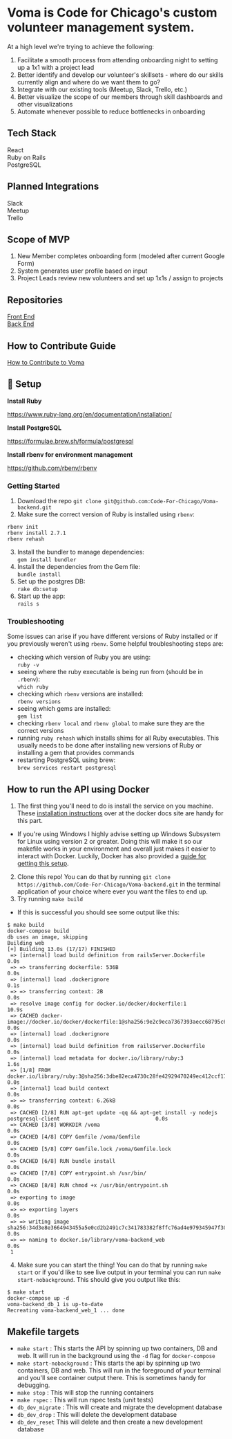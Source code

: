 # Voma is Code for Chicago's custom **vo**lunteer **ma**nagement system.

At a high level we're trying to achieve the following:
1. Facilitate a smooth process from attending onboarding night to setting up a 1x1 with a project lead
2. Better identify and develop our volunteer's skillsets - where do our skills currently align and where do we want them to go?
3. Integrate with our existing tools (Meetup, Slack, Trello, etc.)
4. Better visualize the scope of our members through skill dashboards and other visualizations
5. Automate whenever possible to reduce bottlenecks in onboarding 

## Tech Stack

React  
Ruby on Rails  
PostgreSQL  

## Planned Integrations 
Slack  
Meetup  
Trello  

## Scope of MVP

1. New Member completes onboarding form (modeled after current Google Form)
2. System generates user profile based on input
3. Project Leads review new volunteers and set up 1x1s / assign to projects

## Repositories
[Front End](https://github.com/Code-For-Chicago/Voma-frontend)  
[Back End](https://github.com/Code-For-Chicago/Voma-backend)

## How to Contribute Guide
[How to Contribute to Voma](How-to-Contribute.md)

## 🚀 Setup

**Install Ruby**

https://www.ruby-lang.org/en/documentation/installation/

**Install PostgreSQL**

https://formulae.brew.sh/formula/postgresql

**Install rbenv for environment management**

https://github.com/rbenv/rbenv

### Getting Started
1. Download the repo `git clone git@github.com:Code-For-Chicago/Voma-backend.git`
2. Make sure the correct version of Ruby is installed using `rbenv`:
```
rbenv init
rbenv install 2.7.1
rbenv rehash
```
3. Install the bundler to manage dependencies:\
`gem install bundler`
4. Install the dependencies from the Gem file:\
`bundle install`
5. Set up the postgres DB:\
`rake db:setup`
6. Start up the app:\
`rails s`

### Troubleshooting
Some issues can arise if you have different versions of Ruby installed or if you previously weren't using `rbenv`. Some helpful troubleshooting steps are:
- checking which version of Ruby you are using:\
`ruby -v`
- seeing where the ruby executable is being run from (should be in `.rbenv`):\
`which ruby`
- checking which `rbenv` versions are installed:\
`rbenv versions`
- seeing which gems are installed:\
`gem list`
- checking `rbenv local` and `rbenv global` to make sure they are the correct versions
- running `ruby rehash` which installs shims for all Ruby executables. This usually needs to be done after installing new versions of Ruby or installing a gem that provides commands
- restarting PostgreSQL using brew:\
`brew services restart postgresql`

## How to run the API using Docker

1. The first thing you'll need to do is install the service on you machine. These [installation instructions](https://docs.docker.com/engine/install/) over at the docker docs site are handy for this part. 
  - If you're using Windows I highly advise setting up Windows Subsystem for Linux using version 2 or greater. Doing this will make it so our makefile works in your environment and overall just makes it easier to interact with Docker. Luckily, Docker has also provided a [guide for getting this setup](https://docs.docker.com/docker-for-windows/wsl/).
2. Clone this repo! You can do that by running `git clone https://github.com/Code-For-Chicago/Voma-backend.git` in the terminal application of your choice where ever you want the files to end up.
3. Try running `make build`
  - If this is successful you should see some output like this:
```
$ make build
docker-compose build
db uses an image, skipping
Building web
[+] Building 13.0s (17/17) FINISHED
 => [internal] load build definition from railsServer.Dockerfile                                                     0.0s
 => => transferring dockerfile: 536B                                                                                 0.0s
 => [internal] load .dockerignore                                                                                    0.1s
 => => transferring context: 2B                                                                                      0.0s
 => resolve image config for docker.io/docker/dockerfile:1                                                          10.9s
 => CACHED docker-image://docker.io/docker/dockerfile:1@sha256:9e2c9eca7367393aecc68795c671f93466818395a2693498debe  0.0s
 => [internal] load .dockerignore                                                                                    0.0s
 => [internal] load build definition from railsServer.Dockerfile                                                     0.0s
 => [internal] load metadata for docker.io/library/ruby:3                                                            1.6s
 => [1/8] FROM docker.io/library/ruby:3@sha256:3dbe82eca4730c28fe42929470249ec412ccf17405eaf55efa6427b9d6c171de      0.0s
 => [internal] load build context                                                                                    0.0s
 => => transferring context: 6.26kB                                                                                  0.0s
 => CACHED [2/8] RUN apt-get update -qq && apt-get install -y nodejs postgresql-client                               0.0s
 => CACHED [3/8] WORKDIR /voma                                                                                       0.0s
 => CACHED [4/8] COPY Gemfile /voma/Gemfile                                                                          0.0s
 => CACHED [5/8] COPY Gemfile.lock /voma/Gemfile.lock                                                                0.0s
 => CACHED [6/8] RUN bundle install                                                                                  0.0s
 => CACHED [7/8] COPY entrypoint.sh /usr/bin/                                                                        0.0s
 => CACHED [8/8] RUN chmod +x /usr/bin/entrypoint.sh                                                                 0.0s
 => exporting to image                                                                                               0.0s
 => => exporting layers                                                                                              0.0s
 => => writing image sha256:34d3e8e3664943455a5e0cd2b2491c7c341783382f8ffc76ad4e979345947f30                         0.0s
 => => naming to docker.io/library/voma-backend_web                                                                  0.0s
 1
 ```
 4. Make sure you can start the thing! You can do that by running `make start` or if you'd like to see live output in your terminal you can run `make start-nobackground`. This should give you output like this:
 ```
$ make start
docker-compose up -d
voma-backend_db_1 is up-to-date
Recreating voma-backend_web_1 ... done
 ```

 ## Makefile targets

 - `make start` : This starts the API by spinning up two containers, DB and web. It will run in the background using the `-d` flag for `docker-compose`
 - `make start-nobackground` : This starts the api by spinning up two containers, DB and web. This will run in the foreground of your terminal and you'll see container output there. This is sometimes handy for debugging.
 - `make stop` : This will stop the running containers
 - `make rspec` : This will run rspec tests (unit tests)
 - `db_dev_migrate` : This will create and migrate the development database
 - `db_dev_drop` : This will delete the development database
 - `db_dev_reset` This will delete and then create a new development database

